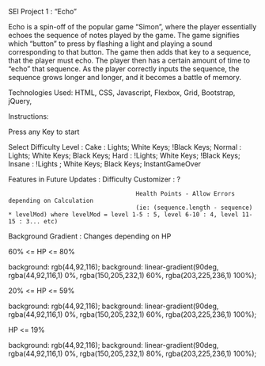 SEI Project 1 : “Echo”

Echo is a spin-off of the popular game “Simon”, where the player essentially echoes the sequence of notes played by the game. The game signifies which “button” to press by flashing a light and playing a sound corresponding to that button. The game then adds that key to a sequence, that the player must echo. The player then has a certain amount of time to “echo” that sequence. As the player correctly inputs the sequence, the sequence grows longer and longer, and it becomes a battle of memory. 



Technologies Used: HTML, CSS, Javascript, Flexbox, Grid, Bootstrap, jQuery, 



Instructions:

Press any Key to start

Select Difficulty Level :	Cake : 		Lights; White Keys; !Black Keys;
					        Normal : 	Lights; White Keys; Black Keys;
					        Hard : 		!Lights; White Keys; !Black Keys;
					        Insane : 	!Lights ; White Keys; Black Keys; InstantGameOver

Features in Future Updates :			Difficulty Customizer : ?
								
							      	    Health Points - Allow Errors depending on Calculation
							      	    (ie: (sequence.length - sequence) * levelMod) where levelMod = level 1-5 : 5, level 6-10 : 4, level 11-15 : 3... etc)



Background Gradient : Changes depending on HP

60% <= HP <= 80%

background: rgb(44,92,116);
background: linear-gradient(90deg, rgba(44,92,116,1) 0%, rgba(150,205,232,1) 60%, rgba(203,225,236,1) 100%);

20% <= HP <= 59%

background: rgb(44,92,116);
background: linear-gradient(90deg, rgba(44,92,116,1) 0%, rgba(150,205,232,1) 60%, rgba(203,225,236,1) 100%);

HP <= 19%

background: rgb(44,92,116);
background: linear-gradient(90deg, rgba(44,92,116,1) 0%, rgba(150,205,232,1) 80%, rgba(203,225,236,1) 100%);

